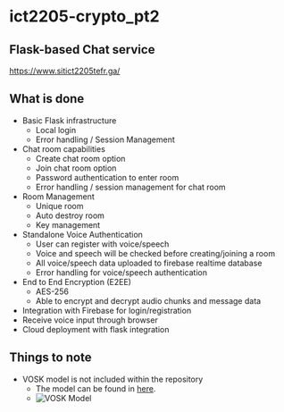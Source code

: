 # ict2205-crypto_pt2

## Flask-based Chat service 

https://www.sitict2205tefr.ga/

## What is done
- Basic Flask infrastructure
    - Local login 
    - Error handling / Session Management
- Chat room capabilities
    - Create chat room option
    - Join chat room option
    - Password authentication to enter room 
    - Error handling / session management for chat room
- Room Management
    - Unique room
    - Auto destroy room 
    - Key management
- Standalone Voice Authentication 
    - User can register with voice/speech
    - Voice and speech will be checked before creating/joining a room
    - All voice/speech data uploaded to firebase realtime database
    - Error handling for voice/speech authentication
- End to End Encryption (E2EE)
    - AES-256
    - Able to encrypt and decrypt audio chunks and message data
- Integration with Firebase for login/registration
- Receive voice input through browser
- Cloud deployment with flask integration

## Things to note
- VOSK model is not included within the repository
    - The model can be found in [here](https://alphacephei.com/vosk/models).
    - ![VOSK Model](https://i.ibb.co/xYH652Q/unknown.png)


